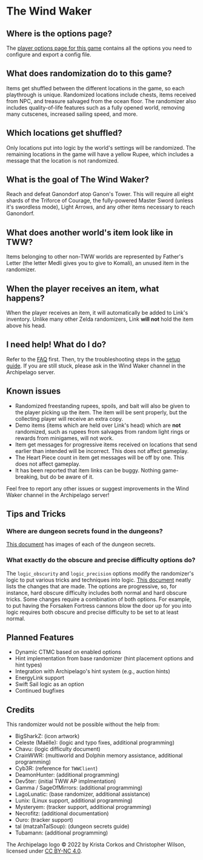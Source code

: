 # The Wind Waker

## Where is the options page?

The [player options page for this game](../player-options) contains all the options you need to configure and export a
config file.

## What does randomization do to this game?

Items get shuffled between the different locations in the game, so each playthrough is unique. Randomized locations
include chests, items received from NPC, and treasure salvaged from the ocean floor. The randomizer also includes
quality-of-life features such as a fully opened world, removing many cutscenes, increased sailing speed, and more.

## Which locations get shuffled?

Only locations put into logic by the world's settings will be randomized. The remaining locations in the game will have
a yellow Rupee, which includes a message that the location is not randomized.

## What is the goal of The Wind Waker?

Reach and defeat Ganondorf atop Ganon's Tower. This will require all eight shards of the Triforce of Courage, the
fully-powered Master Sword (unless it's swordless mode), Light Arrows, and any other items necessary to reach Ganondorf.

## What does another world's item look like in TWW?

Items belonging to other non-TWW worlds are represented by Father's Letter (the letter Medli gives you to give to
Komali), an unused item in the randomizer.

## When the player receives an item, what happens?

When the player receives an item, it will automatically be added to Link's inventory. Unlike many other Zelda
randomizers, Link **will not** hold the item above his head.

## I need help! What do I do?

Refer to the [FAQ](https://lagolunatic.github.io/wwrando/faq/) first. Then, try the troubleshooting steps in the
[setup guide](/tutorial/The%20Wind%20Waker/setup/en). If you are still stuck, please ask in the Wind Waker channel in
the Archipelago server.

## Known issues

- Randomized freestanding rupees, spoils, and bait will also be given to the player picking up the item. The item will
  be sent properly, but the collecting player will receive an extra copy.
- Demo items (items which are held over Link's head) which are **not** randomized, such as rupees from salvages from
  random light rings or rewards from minigames, will not work.
- Item get messages for progressive items received on locations that send earlier than intended will be incorrect. This
  does not affect gameplay.
- The Heart Piece count in item get messages will be off by one. This does not affect gameplay.
- It has been reported that item links can be buggy. Nothing game-breaking, but do be aware of it.

Feel free to report any other issues or suggest improvements in the Wind Waker channel in the Archipelago server!

## Tips and Tricks

### Where are dungeon secrets found in the dungeons?

[This document](https://docs.google.com/document/d/1LrjGr6W9970XEA-pzl8OhwnqMqTbQaxCX--M-kdsLos/edit?usp=sharing) has
images of each of the dungeon secrets.

### What exactly do the obscure and precise difficulty options do?

The `logic_obscurity` and `logic_precision` options modify the randomizer's logic to put various tricks and techniques
into logic.
[This document](https://docs.google.com/spreadsheets/d/14ToE1SvNr9yRRqU4GK2qxIsuDUs9Edegik3wUbLtzH8/edit?usp=sharing)
neatly lists the changes that are made. The options are progressive, so, for instance, hard obscure difficulty includes
both normal and hard obscure tricks. Some changes require a combination of both options. For example, to put having the
Forsaken Fortress cannons blow the door up for you into logic requires both obscure and precise difficulty to be set to
at least normal.

## Planned Features

- Dynamic CTMC based on enabled options
- Hint implementation from base randomizer (hint placement options and hint types)
- Integration with Archipelago's hint system (e.g., auction hints)
- EnergyLink support
- Swift Sail logic as an option
- Continued bugfixes

## Credits

This randomizer would not be possible without the help from:

- BigSharkZ: (icon artwork)
- Celeste (Maëlle): (logic and typo fixes, additional programming)
- Chavu: (logic difficulty document)
- CrainWWR: (multiworld and Dolphin memory assistance, additional programming)
- Cyb3R: (reference for `TWWClient`)
- DeamonHunter: (additional programming)
- Dev5ter: (initial TWW AP implmentation)
- Gamma / SageOfMirrors: (additional programming)
- LagoLunatic: (base randomizer, additional assistance)
- Lunix: (Linux support, additional programming)
- Mysteryem: (tracker support, additional programming)
- Necrofitz: (additional documentation)
- Ouro: (tracker support)
- tal (matzahTalSoup): (dungeon secrets guide)
- Tubamann: (additional programming)

The Archipelago logo © 2022 by Krista Corkos and Christopher Wilson, licensed under
[CC BY-NC 4.0](http://creativecommons.org/licenses/by-nc/4.0/).
